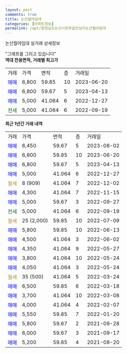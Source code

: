 ```yaml
---
layout: post
comments: true
title: 논산월야임대
categories: [아파트정보]
permalink: /apt/충청남도논산시연무읍안심리논산월야임대
---
```


논산월야임대 실거래 상세정보

<script type="text/javascript">
  google.charts.load('current', {'packages':['line', 'corechart']});
  google.charts.setOnLoadCallback(drawChart);

  function drawChart() {
    var data = new google.visualization.DataTable();
    data.addColumn('date', '거래일');
    data.addColumn('number', "매매");
    data.addColumn('number', "전세");
    data.addColumn('number', "전매");

    data.addRows([[new Date(Date.parse("2023-08-02")), 6450, null, null], [new Date(Date.parse("2023-06-20")), 6800, null, null], [new Date(Date.parse("2023-04-13")), 6800, null, null], [new Date(Date.parse("2022-12-27")), 5000, null, null], [new Date(Date.parse("2022-12-02")), null, null, null], [new Date(Date.parse("2022-11-15")), 4300, null, null], [new Date(Date.parse("2022-09-27")), 5000, null, null], [new Date(Date.parse("2022-09-19")), null, 5000, null], [new Date(Date.parse("2022-07-09")), null, null, null], [new Date(Date.parse("2022-06-13")), 5800, null, null], [new Date(Date.parse("2022-06-02")), 4500, null, null], [new Date(Date.parse("2022-05-27")), 4350, null, null], [new Date(Date.parse("2022-05-24")), 3800, null, null], [new Date(Date.parse("2022-05-24")), 4050, null, null], [new Date(Date.parse("2022-03-24")), null, null, null], [new Date(Date.parse("2022-03-18")), 6500, null, null], [new Date(Date.parse("2022-03-08")), 3700, null, null], [new Date(Date.parse("2022-02-07")), 4000, null, null], [new Date(Date.parse("2022-01-20")), 5550, null, null], [new Date(Date.parse("2021-09-28")), 5800, null, null], [new Date(Date.parse("2021-09-17")), 6000, null, null], [new Date(Date.parse("2021-08-20")), 5200, null, null]]);

    var options = {
      hAxis: {
        format: 'yyyy/MM/dd'
      },    
      lineWidth: 0,
      pointsVisible: true,    
      title: '최근 1년간 유형별 실거래가 분포',
      legend: { position: 'bottom' }
    };

    var formatter = new google.visualization.NumberFormat({pattern:'###,###'} );
    formatter.format(data, 1);
    formatter.format(data, 2);
    
    setTimeout(function() {
        var chart = new google.visualization.LineChart(document.getElementById('columnchart_material'));
        chart.draw(data, (options));
        document.getElementById('loading').style.display = 'none';
    }, 200);
  }
</script>


<div id="loading" style="z-index:20; display: block; margin-left: 0px">"그래프를 그리고 있습니다"</div>
<div id="columnchart_material" style="width: 95%; margin-left: 0px; display: block"></div>
<!-- contents start -->
<b>역대 전용면적, 거래별 최고가</b>
<table class="sortable">
    <tr>
      <td>거래</td>
      <td>가격</td>
      <td>면적</td>
      <td>층</td>
      <td>거래일</td>
    </tr>
        <tr>
          <td><a style="color: blue">매매</a></td>
          <td>6,800</td>
          <td>59.85</td>
          <td>10</td>
          <td>2023-06-20</td>
        </tr>            <tr>
          <td><a style="color: blue">매매</a></td>
          <td>6,800</td>
          <td>59.67</td>
          <td>5</td>
          <td>2023-04-13</td>
        </tr>            <tr>
          <td><a style="color: blue">매매</a></td>
          <td>5,000</td>
          <td>41.064</td>
          <td>6</td>
          <td>2022-12-27</td>
        </tr>        
        <tr>
              <td><a style="color: darkgreen">전세</a></td>
              <td>5,000</td>
              <td>41.064</td>
              <td>6</td>
              <td>2022-09-19</td>
            </tr>        
    
</table>

<b>최근 1년간 거래 내역</b>

<table class="sortable">
    <tr>
      <td>거래</td>
      <td>가격</td>
      <td>면적</td>
      <td>층</td>
      <td>거래일</td>
    </tr>
    <tr>
      <td><a style="color: blue">매매</a></td>
      <td>6,450</td>
      <td>59.67</td>
      <td>5</td>
      <td>2023-08-02</td>
    </tr>          <tr>
      <td><a style="color: blue">매매</a></td>
      <td>6,800</td>
      <td>59.85</td>
      <td>10</td>
      <td>2023-06-20</td>
    </tr>          <tr>
      <td><a style="color: blue">매매</a></td>
      <td>6,800</td>
      <td>59.67</td>
      <td>5</td>
      <td>2023-04-13</td>
    </tr>          <tr>
      <td><a style="color: blue">매매</a></td>
      <td>5,000</td>
      <td>41.064</td>
      <td>6</td>
      <td>2022-12-27</td>
    </tr>          <tr>
      <td><a style="color: darkgoldenrod">월세</a></td>
      <td>8 (909)</td>
      <td>41.064</td>
      <td>7</td>
      <td>2022-12-02</td>
    </tr>          <tr>
      <td><a style="color: blue">매매</a></td>
      <td>4,300</td>
      <td>41.064</td>
      <td>7</td>
      <td>2022-11-15</td>
    </tr>          <tr>
      <td><a style="color: blue">매매</a></td>
      <td>5,000</td>
      <td>59.67</td>
      <td>3</td>
      <td>2022-09-27</td>
    </tr>          <tr>
      <td><a style="color: darkgreen">전세</a></td>
      <td>5,000</td>
      <td>41.064</td>
      <td>6</td>
      <td>2022-09-19</td>
    </tr>          <tr>
      <td><a style="color: darkgoldenrod">월세</a></td>
      <td>25 (2,000)</td>
      <td>59.85</td>
      <td>10</td>
      <td>2022-07-09</td>
    </tr>          <tr>
      <td><a style="color: blue">매매</a></td>
      <td>5,800</td>
      <td>59.85</td>
      <td>10</td>
      <td>2022-06-13</td>
    </tr>          <tr>
      <td><a style="color: blue">매매</a></td>
      <td>4,500</td>
      <td>41.064</td>
      <td>3</td>
      <td>2022-06-02</td>
    </tr>          <tr>
      <td><a style="color: blue">매매</a></td>
      <td>4,350</td>
      <td>41.064</td>
      <td>9</td>
      <td>2022-05-27</td>
    </tr>          <tr>
      <td><a style="color: blue">매매</a></td>
      <td>3,800</td>
      <td>41.064</td>
      <td>10</td>
      <td>2022-05-24</td>
    </tr>          <tr>
      <td><a style="color: blue">매매</a></td>
      <td>4,050</td>
      <td>41.064</td>
      <td>3</td>
      <td>2022-05-24</td>
    </tr>          <tr>
      <td><a style="color: darkgoldenrod">월세</a></td>
      <td>35 (500)</td>
      <td>41.064</td>
      <td>5</td>
      <td>2022-03-24</td>
    </tr>          <tr>
      <td><a style="color: blue">매매</a></td>
      <td>6,500</td>
      <td>59.85</td>
      <td>6</td>
      <td>2022-03-18</td>
    </tr>          <tr>
      <td><a style="color: blue">매매</a></td>
      <td>3,700</td>
      <td>41.064</td>
      <td>10</td>
      <td>2022-03-08</td>
    </tr>          <tr>
      <td><a style="color: blue">매매</a></td>
      <td>4,000</td>
      <td>41.064</td>
      <td>4</td>
      <td>2022-02-07</td>
    </tr>          <tr>
      <td><a style="color: blue">매매</a></td>
      <td>5,550</td>
      <td>59.85</td>
      <td>7</td>
      <td>2022-01-20</td>
    </tr>          <tr>
      <td><a style="color: blue">매매</a></td>
      <td>5,800</td>
      <td>59.67</td>
      <td>2</td>
      <td>2021-09-28</td>
    </tr>          <tr>
      <td><a style="color: blue">매매</a></td>
      <td>6,000</td>
      <td>59.67</td>
      <td>3</td>
      <td>2021-09-17</td>
    </tr>          <tr>
      <td><a style="color: blue">매매</a></td>
      <td>5,200</td>
      <td>59.85</td>
      <td>4</td>
      <td>2021-08-20</td>
    </tr>      </table>
<!-- contents end -->    

